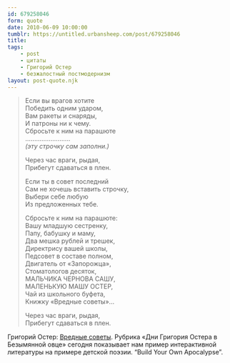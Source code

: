 ```yaml
---
id: 679258046
form: quote
date: 2010-06-09 10:00:00
tumblr: https://untitled.urbansheep.com/post/679258046
title: 
tags:
    - post
    - цитаты
    - Григорий Остер
    - безжалостный постмодернизм
layout: post-quote.njk
---
```


<blockquote>
<p>Если вы врагов хотите<br/>
Победить одним ударом,<br/>
Вам ракеты и снаряды,<br/>
И патроны ни к чему.<br/>
Сбросьте к ним на парашюте<br/>
&hellip;&hellip;&hellip;&hellip;&hellip;&hellip;&hellip;&hellip;.<br/><em>(эту строчку сам заполни.)</em></p>

<p>Через час враги, рыдая,<br/>
Прибегут сдаваться в плен.</p>

<p>Если ты в совет последний<br/>
Сам не хочешь вставить строчку,<br/>
Выбери себе любую<br/>
Из предложенных тебе.</p>

<p>Сбросьте к ним на парашюте:<br/>
Вашу младшую сестренку,<br/>
Папу, бабушку и маму,<br/>
Два мешка рублей и трешек,<br/>
Директрису вашей школы,<br/>
Педсовет в составе полном,<br/>
Двигатель от «Запорожца»,<br/>
Стоматологов десяток,<br/>
МАЛЬЧИКА ЧЕРНОВА САШУ,<br/>
МАЛЕНЬКУЮ МАШУ ОСТЕР,<br/>
Чай из школьного буфета,<br/>
Книжку «Вредные советы»&hellip;</p>

<p>Через час враги, рыдая,<br/>
Прибегут сдаваться в плен.</p>
</blockquote>

Григорий Остер: <a href="http://lib.ru/ANEKDOTY/osterwred.txt">Вредные советы</a>. Рубрика «Дни Григория Остера в Безымянной овце» сегодня показывает нам пример интерактивной литературы на примере детской поэзии. “Build Your Own Apocalypse”.
